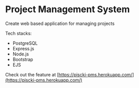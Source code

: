 # Project Management System
Create web based application for managing projects

Tech stacks:
- PostgreSQL
- Express.js
- Node.js
- Bootstrap
- EJS

Check out the feature at [https://piscki-pms.herokuapp.com/](https://piscki-pms.herokuapp.com/)